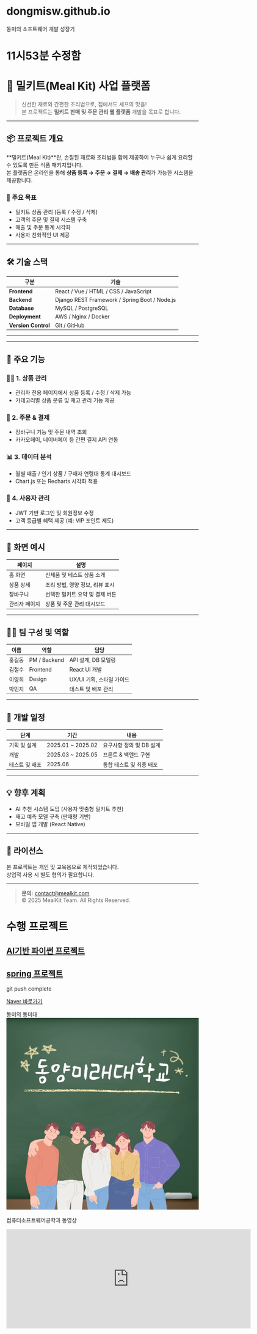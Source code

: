 # dongmisw.github.io
동미의 소프트웨어 개발 성장기
# 11시53분 수정함

# 🥗 밀키트(Meal Kit) 사업 플랫폼

> 신선한 재료와 간편한 조리법으로, 집에서도 셰프의 맛을!  
> 본 프로젝트는 **밀키트 판매 및 주문 관리 웹 플랫폼** 개발을 목표로 합니다.

---

## 📦 프로젝트 개요

**밀키트(Meal Kit)**란, 손질된 재료와 조리법을 함께 제공하여 누구나 쉽게 요리할 수 있도록 만든 식품 패키지입니다.  
본 플랫폼은 온라인을 통해 **상품 등록 → 주문 → 결제 → 배송 관리**가 가능한 시스템을 제공합니다.

### 🎯 주요 목표
- 밀키트 상품 관리 (등록 / 수정 / 삭제)
- 고객의 주문 및 결제 시스템 구축
- 매출 및 주문 통계 시각화
- 사용자 친화적인 UI 제공

---

## 🛠️ 기술 스택

| 구분 | 기술 |
|------|------|
| **Frontend** | React / Vue / HTML / CSS / JavaScript |
| **Backend** | Django REST Framework / Spring Boot / Node.js |
| **Database** | MySQL / PostgreSQL |
| **Deployment** | AWS / Nginx / Docker |
| **Version Control** | Git / GitHub |

---


---

## 🚀 주요 기능

### 👨‍🍳 1. 상품 관리
- 관리자 전용 페이지에서 상품 등록 / 수정 / 삭제 가능  
- 카테고리별 상품 분류 및 재고 관리 기능 제공

### 🛒 2. 주문 & 결제
- 장바구니 기능 및 주문 내역 조회
- 카카오페이, 네이버페이 등 간편 결제 API 연동

### 📊 3. 데이터 분석
- 월별 매출 / 인기 상품 / 구매자 연령대 통계 대시보드
- Chart.js 또는 Recharts 시각화 적용

### 🧾 4. 사용자 관리
- JWT 기반 로그인 및 회원정보 수정
- 고객 등급별 혜택 제공 (예: VIP 포인트 제도)

---

## 📸 화면 예시

| 페이지 | 설명 |
|--------|------|
| 홈 화면 | 신제품 및 베스트 상품 소개 |
| 상품 상세 | 조리 방법, 영양 정보, 리뷰 표시 |
| 장바구니 | 선택한 밀키트 요약 및 결제 버튼 |
| 관리자 페이지 | 상품 및 주문 관리 대시보드 |

---

## 🧑‍💻 팀 구성 및 역할

| 이름 | 역할 | 담당 |
|------|------|------|
| 홍길동 | PM / Backend | API 설계, DB 모델링 |
| 김철수 | Frontend | React UI 개발 |
| 이영희 | Design | UX/UI 기획, 스타일 가이드 |
| 박민지 | QA | 테스트 및 배포 관리 |

---

## 📅 개발 일정

| 단계 | 기간 | 내용 |
|------|------|------|
| 기획 및 설계 | 2025.01 ~ 2025.02 | 요구사항 정의 및 DB 설계 |
| 개발 | 2025.03 ~ 2025.05 | 프론트 & 백엔드 구현 |
| 테스트 및 배포 | 2025.06 | 통합 테스트 및 최종 배포 |

---

## 💡 향후 계획
- AI 추천 시스템 도입 (사용자 맞춤형 밀키트 추천)
- 재고 예측 모델 구축 (판매량 기반)
- 모바일 앱 개발 (React Native)

---

## 🧾 라이선스
본 프로젝트는 개인 및 교육용으로 제작되었습니다.  
상업적 사용 시 별도 협의가 필요합니다.

---

> **문의:** contact@mealkit.com  
> © 2025 MealKit Team. All Rights Reserved.







# 수행 프로젝트
## [AI기반 파이썬 프로젝트](https://dongmisw.github.io/helloworld)
## [spring 프로젝트](https://dongmisw.github.io/helloworld)

git push complete

[Naver 바로가기](https://www.naver.com)<br>

동미의 동미대<br>
<img src="dm.JPG"/><br>


컴퓨터소프트웨어공학과 동영상 <br>
<iframe width="640" height="260" src="https://www.youtube.com/embed/jsRqtnGOavk" title="[DMU]컴퓨터소프트웨어학과의 모든 것 A to Z🙋🏻🙋🏻‍♂️Speedy Q&amp;A" frameborder="0" allow="accelerometer; autoplay; clipboard-write; encrypted-media; gyroscope; picture-in-picture; web-share" allowfullscreen></iframe>
